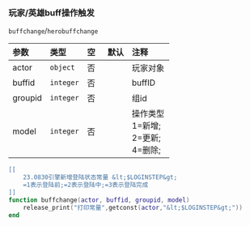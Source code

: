 ### 玩家/英雄buff操作触发

`buffchange`/`herobuffchange`

| 参数  | 类型     | 空   | 默认 | 注释         |
| :---- | :------- | :--- | :--- | :----------- |
| actor | `object` | 否   |      | 玩家对象 |
| buffid | `integer` | 否   |      | buffID |
| groupid | `integer` | 否   |      | 组id |
| model | `integer` | 否   |      | 操作类型<br />1=新增;<br />2=更新;<br />4=删除; |

```lua
[[
    23.0830引擎新增登陆状态常量 &lt;$LOGINSTEP&gt;
    =1表示登陆前;=2表示登陆中;=3表示登陆完成
]]
function buffchange(actor, buffid, groupid, model)
    release_print("打印常量",getconst(actor,"&lt;$LOGINSTEP&gt;"))
end
```

